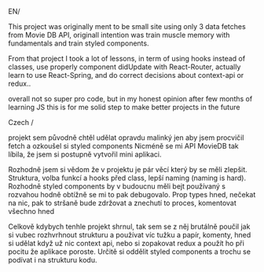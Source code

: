 EN/

This project was originally ment to be small site using only 3 data fetches from Movie DB API,
originall intention was train muscle memory with fundamentals and train styled components.

From that project I took a lot of lessons, in term of using hooks instead of classes, use properly component didUpdate with React-Router, actually learn to use React-Spring, and do correct decisions about context-api or redux..

overall not so super pro code, but in my honest opinion after few months of learning JS this is for me solid step to make better projects in the future


Czech /

projekt sem původně chtěl udělat opravdu malinký jen aby jsem procvičil fetch a ozkoušel si styled components
Nicméně se mi API MovieDB tak líbila, že jsem si postupně vytvořil mini aplikaci.

Rozhodně jsem si vědom že v projektu je pár věcí který by se měli zlepšit. Struktura, volba funkcí a hooks před class, lepší naming (naming is hard). Rozhodně styled components by v budoucnu měli bejt používaný s rozvahou hodně obtížně se mi to pak debugovalo. Prop types hned, nečekat na nic, pak to stršaně bude zdržovat a znechutí to proces, komentovat všechno hned

Celkově kdybych tenhle projekt shrnul, tak sem se z něj brutálně poučil jak si vubec rozhvrhnout strukturu a používat víc tužku a papír, komenty, hned si udělat když už nic context api, nebo si zopakovat redux a použít ho při pocitu že aplikace poroste. Určitě si oddělit styled components a trochu se podívat i na strukturu kodu. 

